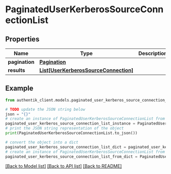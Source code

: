# PaginatedUserKerberosSourceConnectionList


## Properties

Name | Type | Description | Notes
------------ | ------------- | ------------- | -------------
**pagination** | [**Pagination**](Pagination.md) |  | 
**results** | [**List[UserKerberosSourceConnection]**](UserKerberosSourceConnection.md) |  | 

## Example

```python
from authentik_client.models.paginated_user_kerberos_source_connection_list import PaginatedUserKerberosSourceConnectionList

# TODO update the JSON string below
json = "{}"
# create an instance of PaginatedUserKerberosSourceConnectionList from a JSON string
paginated_user_kerberos_source_connection_list_instance = PaginatedUserKerberosSourceConnectionList.from_json(json)
# print the JSON string representation of the object
print(PaginatedUserKerberosSourceConnectionList.to_json())

# convert the object into a dict
paginated_user_kerberos_source_connection_list_dict = paginated_user_kerberos_source_connection_list_instance.to_dict()
# create an instance of PaginatedUserKerberosSourceConnectionList from a dict
paginated_user_kerberos_source_connection_list_from_dict = PaginatedUserKerberosSourceConnectionList.from_dict(paginated_user_kerberos_source_connection_list_dict)
```
[[Back to Model list]](../README.md#documentation-for-models) [[Back to API list]](../README.md#documentation-for-api-endpoints) [[Back to README]](../README.md)


